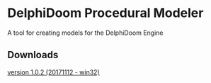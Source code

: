 # DelphiDoom Procedural Modeler
A tool for creating models for the DelphiDoom Engine 


## Downloads
[version 1.0.2 (20171112 - win32)](https://sourceforge.net/projects/delphidoom-procedural-modeler/files/DD_MODEL_1.0.2/DD_MODEL_1.0.2_bin.zip/download)
